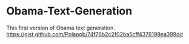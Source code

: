 # Obama-Text-Generation
This first version of Obama text generation.
https://gist.github.com/Polapob/74f76b2c2f02ba5cff4376198ea399dd
